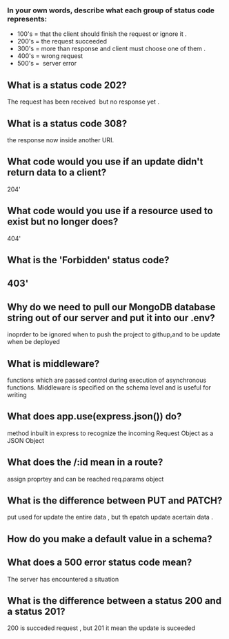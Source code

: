 ### In your own words, describe what each group of status code represents:

- 100's = that the client should finish the request or ignore it .
- 200's = the request succeeded  
- 300's = more than response and client must choose one of them .
- 400's = wrong request 
- 500's =  server error 

## What is a status code 202?

The request has been received  but no response yet .


## What is a status code 308?

the response now inside another URI.

## What code would you use if an update didn't return data to a client?
204'

## What code would you use if a resource used to exist but no longer does?
404'

## What is the 'Forbidden' status code?
403'
-------------------------------------------------------------------------------------------------------------------------------------------

## Why do we need to pull our MongoDB database string out of our server and put it into our .env?

  inoprder to be ignored when to push the project to githup,and to be update when be deployed

## What is middleware?

 functions which are passed control during execution of asynchronous functions. Middleware is specified on the schema level and is useful for writing

## What does app.use(express.json()) do?

 method inbuilt in express to recognize the incoming Request Object as a JSON Object

## What does the /:id mean in a route?
   assign proprtey and can be reached req.params object
## What is the difference between PUT and PATCH?
  put used for update the entire data , but th epatch update acertain data .

## How do you make a default value in a schema?

## What does a 500 error status code mean?
The server has encountered a situation

## What is the difference between a status 200 and a status 201?
200 is succeded request , but 201 it mean the update is suceeded

